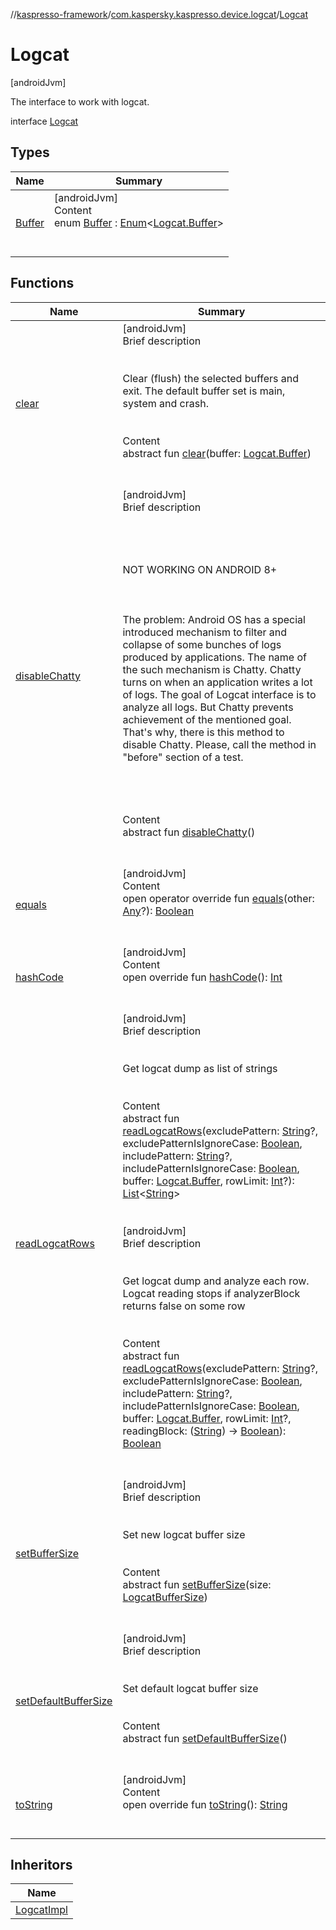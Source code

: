 //[kaspresso-framework](../../index.md)/[com.kaspersky.kaspresso.device.logcat](../index.md)/[Logcat](index.md)



# Logcat  
 [androidJvm] 

The interface to work with logcat.

interface [Logcat](index.md)   


## Types  
  
|  Name|  Summary| 
|---|---|
| [Buffer](-buffer/index.md)| [androidJvm]  <br>Content  <br>enum [Buffer](-buffer/index.md) : [Enum](https://kotlinlang.org/api/latest/jvm/stdlib/kotlin/-enum/index.html)<[Logcat.Buffer](-buffer/index.md)>   <br><br><br>


## Functions  
  
|  Name|  Summary| 
|---|---|
| [clear](clear.md)| [androidJvm]  <br>Brief description  <br><br><br>Clear (flush) the selected buffers and exit. The default buffer set is main, system and crash.<br><br>  <br>Content  <br>abstract fun [clear](clear.md)(buffer: [Logcat.Buffer](-buffer/index.md))  <br><br><br>
| [disableChatty](disable-chatty.md)| [androidJvm]  <br>Brief description  <br><br><br><br><br>NOT WORKING ON ANDROID 8+<br><br><br><br>The problem: Android OS has a special introduced mechanism to filter and collapse of some bunches of logs produced by applications. The name of the such mechanism is Chatty. Chatty turns on when an application writes a lot of logs. The goal of Logcat interface is to analyze all logs. But Chatty prevents achievement of the mentioned goal. That's why, there is this method to disable Chatty. Please, call the method in "before" section of a test.<br><br><br><br>  <br>Content  <br>abstract fun [disableChatty](disable-chatty.md)()  <br><br><br>
| [equals](https://kotlinlang.org/api/latest/jvm/stdlib/kotlin/-any/equals.html)| [androidJvm]  <br>Content  <br>open operator override fun [equals](https://kotlinlang.org/api/latest/jvm/stdlib/kotlin/-any/equals.html)(other: [Any](https://kotlinlang.org/api/latest/jvm/stdlib/kotlin/-any/index.html)?): [Boolean](https://kotlinlang.org/api/latest/jvm/stdlib/kotlin/-boolean/index.html)  <br><br><br>
| [hashCode](https://kotlinlang.org/api/latest/jvm/stdlib/kotlin/-any/hash-code.html)| [androidJvm]  <br>Content  <br>open override fun [hashCode](https://kotlinlang.org/api/latest/jvm/stdlib/kotlin/-any/hash-code.html)(): [Int](https://kotlinlang.org/api/latest/jvm/stdlib/kotlin/-int/index.html)  <br><br><br>
| [readLogcatRows](read-logcat-rows.md)| [androidJvm]  <br>Brief description  <br><br><br>Get logcat dump as list of strings<br><br>  <br>Content  <br>abstract fun [readLogcatRows](read-logcat-rows.md)(excludePattern: [String](https://kotlinlang.org/api/latest/jvm/stdlib/kotlin/-string/index.html)?, excludePatternIsIgnoreCase: [Boolean](https://kotlinlang.org/api/latest/jvm/stdlib/kotlin/-boolean/index.html), includePattern: [String](https://kotlinlang.org/api/latest/jvm/stdlib/kotlin/-string/index.html)?, includePatternIsIgnoreCase: [Boolean](https://kotlinlang.org/api/latest/jvm/stdlib/kotlin/-boolean/index.html), buffer: [Logcat.Buffer](-buffer/index.md), rowLimit: [Int](https://kotlinlang.org/api/latest/jvm/stdlib/kotlin/-int/index.html)?): [List](https://kotlinlang.org/api/latest/jvm/stdlib/kotlin.collections/-list/index.html)<[String](https://kotlinlang.org/api/latest/jvm/stdlib/kotlin/-string/index.html)>  <br><br><br>[androidJvm]  <br>Brief description  <br><br><br>Get logcat dump and analyze each row. Logcat reading stops if analyzerBlock returns false on some row<br><br>  <br>Content  <br>abstract fun [readLogcatRows](read-logcat-rows.md)(excludePattern: [String](https://kotlinlang.org/api/latest/jvm/stdlib/kotlin/-string/index.html)?, excludePatternIsIgnoreCase: [Boolean](https://kotlinlang.org/api/latest/jvm/stdlib/kotlin/-boolean/index.html), includePattern: [String](https://kotlinlang.org/api/latest/jvm/stdlib/kotlin/-string/index.html)?, includePatternIsIgnoreCase: [Boolean](https://kotlinlang.org/api/latest/jvm/stdlib/kotlin/-boolean/index.html), buffer: [Logcat.Buffer](-buffer/index.md), rowLimit: [Int](https://kotlinlang.org/api/latest/jvm/stdlib/kotlin/-int/index.html)?, readingBlock: ([String](https://kotlinlang.org/api/latest/jvm/stdlib/kotlin/-string/index.html)) -> [Boolean](https://kotlinlang.org/api/latest/jvm/stdlib/kotlin/-boolean/index.html)): [Boolean](https://kotlinlang.org/api/latest/jvm/stdlib/kotlin/-boolean/index.html)  <br><br><br>
| [setBufferSize](set-buffer-size.md)| [androidJvm]  <br>Brief description  <br><br><br>Set new logcat buffer size<br><br>  <br>Content  <br>abstract fun [setBufferSize](set-buffer-size.md)(size: [LogcatBufferSize](../-logcat-buffer-size/index.md))  <br><br><br>
| [setDefaultBufferSize](set-default-buffer-size.md)| [androidJvm]  <br>Brief description  <br><br><br>Set default logcat buffer size<br><br>  <br>Content  <br>abstract fun [setDefaultBufferSize](set-default-buffer-size.md)()  <br><br><br>
| [toString](https://kotlinlang.org/api/latest/jvm/stdlib/kotlin/-any/to-string.html)| [androidJvm]  <br>Content  <br>open override fun [toString](https://kotlinlang.org/api/latest/jvm/stdlib/kotlin/-any/to-string.html)(): [String](https://kotlinlang.org/api/latest/jvm/stdlib/kotlin/-string/index.html)  <br><br><br>


## Inheritors  
  
|  Name| 
|---|
| [LogcatImpl](../-logcat-impl/index.md)

